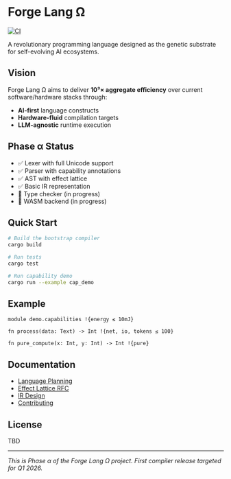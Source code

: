 # Forge Lang Ω

[![CI](https://github.com/Ramz369/FORGE/actions/workflows/ci.yml/badge.svg)](https://github.com/Ramz369/FORGE/actions/workflows/ci.yml)

A revolutionary programming language designed as the genetic substrate for self-evolving AI ecosystems.

## Vision

Forge Lang Ω aims to deliver **10³× aggregate efficiency** over current software/hardware stacks through:
- **AI-first** language constructs
- **Hardware-fluid** compilation targets
- **LLM-agnostic** runtime execution

## Phase α Status

- ✅ Lexer with full Unicode support
- ✅ Parser with capability annotations
- ✅ AST with effect lattice
- ✅ Basic IR representation
- 🚧 Type checker (in progress)
- 🚧 WASM backend (in progress)

## Quick Start

```bash
# Build the bootstrap compiler
cargo build

# Run tests
cargo test

# Run capability demo
cargo run --example cap_demo
```

## Example

```forge
module demo.capabilities !{energy ≤ 10mJ}

fn process(data: Text) -> Int !{net, io, tokens ≤ 100}

fn pure_compute(x: Int, y: Int) -> Int !{pure}
```

## Documentation

- [Language Planning](docs/lc-01-plan.md)
- [Effect Lattice RFC](docs/rfcs/RFC-effect-lattice.md)
- [IR Design](docs/ir_draft.md)
- [Contributing](CONTRIBUTING.md)

## License

TBD

---

*This is Phase α of the Forge Lang Ω project. First compiler release targeted for Q1 2026.*